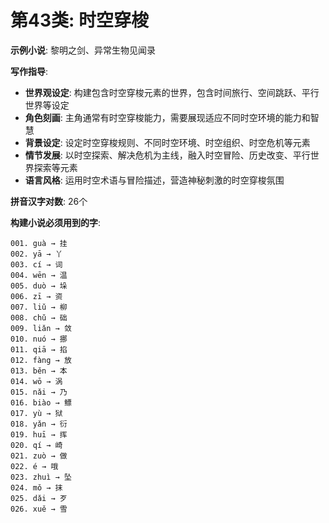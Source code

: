 # 第43类: 时空穿梭

**示例小说**: 黎明之剑、异常生物见闻录

**写作指导**:
- **世界观设定**: 构建包含时空穿梭元素的世界，包含时间旅行、空间跳跃、平行世界等设定
- **角色刻画**: 主角通常有时空穿梭能力，需要展现适应不同时空环境的能力和智慧
- **背景设定**: 设定时空穿梭规则、不同时空环境、时空组织、时空危机等元素
- **情节发展**: 以时空探索、解决危机为主线，融入时空冒险、历史改变、平行世界探索等元素
- **语言风格**: 运用时空术语与冒险描述，营造神秘刺激的时空穿梭氛围

**拼音汉字对数**: 26个

**构建小说必须用到的字**:
```
001. guà → 挂
002. yā → 丫
003. cí → 词
004. wēn → 温
005. duò → 垛
006. zī → 资
007. liǔ → 柳
008. chǔ → 础
009. liǎn → 敛
010. nuó → 挪
011. qiā → 掐
012. fàng → 放
013. běn → 本
014. wō → 涡
015. nǎi → 乃
016. biào → 鳔
017. yù → 狱
018. yǎn → 衍
019. huī → 挥
020. qí → 崎
021. zuò → 做
022. é → 哦
023. zhuì → 坠
024. mǒ → 抹
025. dǎi → 歹
026. xuě → 雪
```

